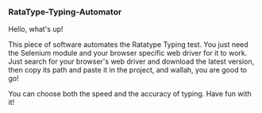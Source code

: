 ### RataType-Typing-Automator

Hello, what's up!

This piece of software automates the Ratatype Typing test. You just need the Selenium module and your browser specific web driver for it to work. Just search for your browser's web driver and download the latest version, then copy its path and paste it in the project, and wallah, you are good to go! 

You can choose both the speed and the accuracy of typing. Have fun with it!
